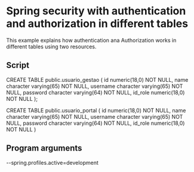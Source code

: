 
# Spring security with authentication and authorization in different tables

 This example explains how authentication ana Authorization works in different tables using two resources.
 
## Script

CREATE TABLE public.usuario_gestao (
  id numeric(18,0) NOT NULL,
  name character varying(65) NOT NULL,
  username character varying(65) NOT NULL,
  password character varying(64) NOT NULL,
  id_role numeric(18,0) NOT NULL
);

CREATE TABLE public.usuario_portal (
  id numeric(18,0) NOT NULL,
  name character varying(65) NOT NULL,
  username character varying(65) NOT NULL,
  password character varying(64) NOT NULL,
  id_role numeric(18,0) NOT NULL
)

## Program arguments
--spring.profiles.active=development
